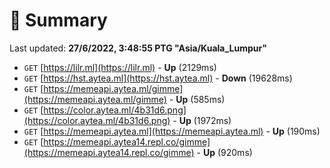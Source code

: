 # 📖 Summary
Last updated: **27/6/2022, 3:48:55 PTG "Asia/Kuala_Lumpur"**

- `GET` [https://lilr.ml](https://lilr.ml) - **Up** (2129ms)
- `GET` [https://hst.aytea.ml](https://hst.aytea.ml) - **Down** (19628ms)
- `GET` [https://memeapi.aytea.ml/gimme](https://memeapi.aytea.ml/gimme) - **Up** (585ms)
- `GET` [https://color.aytea.ml/4b31d6.png](https://color.aytea.ml/4b31d6.png) - **Up** (1972ms)
- `GET` [https://memeapi.aytea.ml](https://memeapi.aytea.ml) - **Up** (190ms)
- `GET` [https://memeapi.aytea14.repl.co/gimme](https://memeapi.aytea14.repl.co/gimme) - **Up** (920ms)
